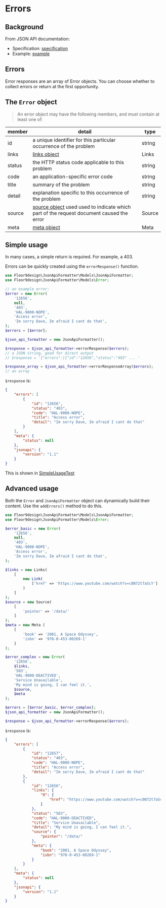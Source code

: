 # Errors

## Background

From JSON API documentation:
* Specification: [specification](https://jsonapi.org/format/#errors)
* Example: [example](https://jsonapi.org/examples/#error-objects)

## Errors

Error responses are an array of Error objects. You can choose whether to collect errors or return at the first 
opportunity.

## The `Error` object

> An error object may have the following members, and must contain at least one of:

| member | detail                                                                                              | type   |
|--------|-----------------------------------------------------------------------------------------------------|--------|
| id     | a unique identifier for this particular occurrence of the problem                                   | string |
| links  | [links object](links.md)                                                                            | Links  |
| status | the HTTP status code applicable to this problem                                                     | string |
| code   | an application-specific error code                                                                  | string |
| title  | summary of the problem                                                                              | string |
| detail | explanation specific to this occurrence of the problem                                              | string |
| source | [source object](source.md) used used to indicate which part of the request document caused the error | Source |
| meta   | [meta object](meta.md)                                                                              | Meta   |

## Simple usage

In many cases, a simple return is required. For example, a 403.

Errors can be quickly created using the `errorResponse()` function.

```php
use Floor9design\JsonApiFormatter\Models\JsonApiFormatter;
use Floor9design\JsonApiFormatter\Models\Error;

// an example error:
$error = new Error(
    '12656',
    null,
    '403',
    'HAL-9000-NOPE',
    'Access error',
    'Im sorry Dave, Im afraid I cant do that',
);
$errors = [$error];

$json_api_formatter = new JsonApiFormatter();

$response = $json_api_formatter->errorResponse($errors);
// a JSON string, good for direct output 
// $response = '{"errors":[{"id":"12656","status":"403" ... '

$response_array = $json_api_formatter->errorResponseArray($errors);
// an array 
```

`$response` is:

```json
{
    "errors": [
        {
            "id": "12656",
            "status": "403",
            "code": "HAL-9000-NOPE",
            "title": "Access error",
            "detail": "Im sorry Dave, Im afraid I cant do that"
        }
    ],
    "meta": {
        "status": null
    },
    "jsonapi": {
        "version": "1.1"
    }
}
```

This is shown in [SimpleUsageTest](../../tests/Unit/Examples/Errors/SimpleUsageTest.php)

## Advanced usage

Both the `Error` and `JsonApiFormatter` object can dynamically build their content. Use the `addErrors()` method to do 
this.

```php
use Floor9design\JsonApiFormatter\Models\JsonApiFormatter;
use Floor9design\JsonApiFormatter\Models\Error;

$error_basic = new Error(
    '12656',
    null,
    '403',
    'HAL-9000-NOPE',
    'Access error',
    'Im sorry Dave, Im afraid I cant do that',
);

$links = new Links(
    [
        new Link(
            ['href' => 'https://www.youtube.com/watch?v=c8N72t7aScY']
        )
    ]
);
$source = new Source(
    [
        'pointer' => '/data/'
    ]
);
$meta = new Meta (
    [
        'book' => '2001, A Space Odyssey',
        'isbn' => '978-0-453-00269-1'
    ]
);

$error_complex = new Error(
    '12656',
    $links,
    '503',
    'HAL-9000-DEACTIVED',
    'Service Unavailable',
    'My mind is going, I can feel it.',
    $source,
    $meta
);

$errors = [$error_basic, $error_complex];
$json_api_formatter = new JsonApiFormatter();

$response = $json_api_formatter->errorResponse($errors);
```

`$response` is:

```json
{
    "errors": [
        {
            "id": "12657",
            "status": "403",
            "code": "HAL-9000-NOPE",
            "title": "Access error",
            "detail": "Im sorry Dave, Im afraid I cant do that"
        },
        {
            "id": "12656",
            "links": {
                "0": {
                    "href": "https://www.youtube.com/watch?v=c8N72t7aScY"
                }
            },
            "status": "503",
            "code": "HAL-9000-DEACTIVED",
            "title": "Service Unavailable",
            "detail": "My mind is going, I can feel it.",
            "source": {
                "pointer": "/data/"
            },
            "meta": {
                "book": "2001, A Space Odyssey",
                "isbn": "978-0-453-00269-1"
            }
        }
    ],
    "meta": {
        "status": null
    },
    "jsonapi": {
        "version": "1.1"
    }
}
```





